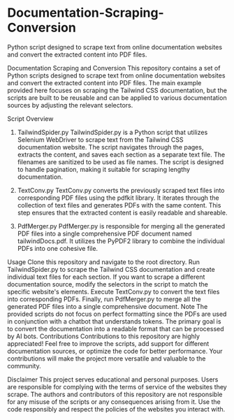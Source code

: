 # Documentation-Scraping-Conversion
Python script designed to scrape text from online documentation websites and convert the extracted content into PDF files.


Documentation Scraping and Conversion
This repository contains a set of Python scripts designed to scrape text from online documentation websites and convert the extracted content into PDF files. The main example provided here focuses on scraping the Tailwind CSS documentation, but the scripts are built to be reusable and can be applied to various documentation sources by adjusting the relevant selectors.

Script Overview
1. TailwindSpider.py
TailwindSpider.py is a Python script that utilizes Selenium WebDriver to scrape text from the Tailwind CSS documentation website. The script navigates through the pages, extracts the content, and saves each section as a separate text file. The filenames are sanitized to be used as file names. The script is designed to handle pagination, making it suitable for scraping lengthy documentation.

2. TextConv.py
TextConv.py converts the previously scraped text files into corresponding PDF files using the pdfkit library. It iterates through the collection of text files and generates PDFs with the same content. This step ensures that the extracted content is easily readable and shareable.

3. PdfMerger.py
PdfMerger.py is responsible for merging all the generated PDF files into a single comprehensive PDF document named tailwindDocs.pdf. It utilizes the PyPDF2 library to combine the individual PDFs into one cohesive file.

Usage
Clone this repository and navigate to the root directory.
Run TailwindSpider.py to scrape the Tailwind CSS documentation and create individual text files for each section. If you want to scrape a different documentation source, modify the selectors in the script to match the specific website's elements.
Execute TextConv.py to convert the text files into corresponding PDFs.
Finally, run PdfMerger.py to merge all the generated PDF files into a single comprehensive document.
Note
The provided scripts do not focus on perfect formatting since the PDFs are used in conjunction with a chatbot that understands tokens. The primary goal is to convert the documentation into a readable format that can be processed by AI bots.
Contributions
Contributions to this repository are highly appreciated! Feel free to improve the scripts, add support for different documentation sources, or optimize the code for better performance. Your contributions will make the project more versatile and valuable to the community.

Disclaimer
This project serves educational and personal purposes. Users are responsible for complying with the terms of service of the websites they scrape. The authors and contributors of this repository are not responsible for any misuse of the scripts or any consequences arising from it. Use the code responsibly and respect the policies of the websites you interact with.
